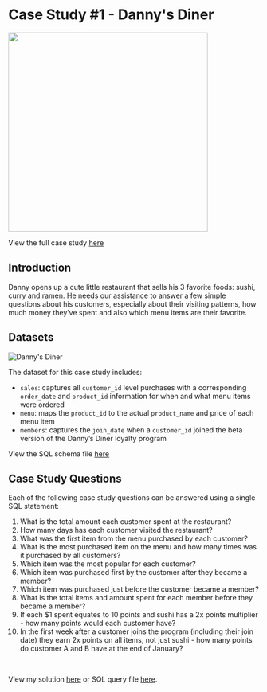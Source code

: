 # Case Study #1 - Danny's Diner
<img src="https://8weeksqlchallenge.com/images/case-study-designs/1.png" width="400">

View the full case study [here](https://8weeksqlchallenge.com/case-study-1/)

## Introduction
Danny opens up a cute little restaurant that sells his 3 favorite foods: sushi, curry and ramen. He needs our assistance to answer a few simple questions about his customers, especially about their visiting patterns, how much money they’ve spent and also which menu items are their favorite.

## Datasets

![Danny's Diner](https://user-images.githubusercontent.com/58045173/188302008-3e0c21b2-c683-41a7-b95f-bf6aa1c30a87.png)

The dataset for this case study includes:
* `sales`: captures all `customer_id` level purchases with a corresponding `order_date` and `product_id` information for when and what menu items were ordered
* `menu`: maps the `product_id` to the actual `product_name` and price of each menu item
* `members`: captures the `join_date` when a `customer_id` joined the beta version of the Danny’s Diner loyalty program

View the SQL schema file [here](./Schema.sql) 

## Case Study Questions
Each of the following case study questions can be answered using a single SQL statement:

<ol>
  <li>What is the total amount each customer spent at the restaurant?</li>
  <li>How many days has each customer visited the restaurant?</li>
  <li>What was the first item from the menu purchased by each customer?</li>
  <li>What is the most purchased item on the menu and how many times was it purchased by all customers?</li>
  <li>Which item was the most popular for each customer?</li>
  <li>Which item was purchased first by the customer after they became a member?</li>
  <li>Which item was purchased just before the customer became a member?</li>
  <li>What is the total items and amount spent for each member before they became a member?</li>
  <li>If each $1 spent equates to 10 points and sushi has a 2x points multiplier - how many points would each customer have?</li>
  <li>In the first week after a customer joins the program (including their join date) they earn 2x points on all items, not just sushi - how many points do customer A and B have at the end of January?</li>
</ol>

<br>

View my solution [here](./Answer.md) or SQL query file [here](./Query.sql).
